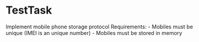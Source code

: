 # TestTask
 Implement mobile phone storage protocol  Requirements:  - Mobiles must be unique (IMEI is an unique number) - Mobiles must be stored in memory
